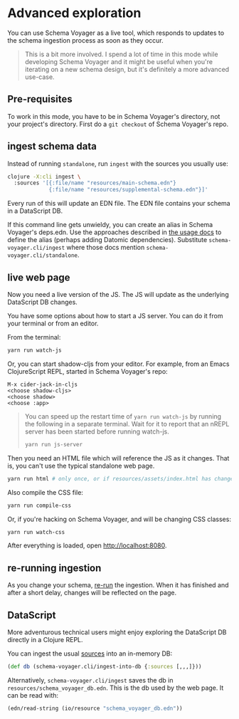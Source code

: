 # Advanced exploration

You can use Schema Voyager as a live tool, which responds to updates to the
schema ingestion process as soon as they occur.

> This is a bit more involved.
I spend a lot of time in this mode while developing Schema Voyager and it might be useful when you're iterating on a new schema design, but it's definitely a more advanced use-case.

## Pre-requisites

To work in this mode, you have to be in Schema Voyager's directory, not your project's directory.
First do a `git checkout` of Schema Voyager's repo.

## ingest schema data

Instead of running `standalone`, run `ingest` with the sources you usually use:

```sh
clojure -X:cli ingest \
  :sources '[{:file/name "resources/main-schema.edn"}
             {:file/name "resources/supplemental-schema.edn"}]'
```

Every run of this will update an EDN file.
The EDN file contains your schema in a DataScript DB.

If this command line gets unwieldy, you can create an alias in Schema Voyager's deps.edn.
Use the approaches described in [the usage docs](installation-and-usage.md#As-an-alias) to define the alias (perhaps adding Datomic dependencies).
Substitute `schema-voyager.cli/ingest` where those docs mention `schema-voyager.cli/standalone`.

## live web page

Now you need a live version of the JS.
The JS will update as the underlying DataScript DB changes.

You have some options about how to start a JS server. You can do it from your terminal or from an editor.

From the terminal:

```sh
yarn run watch-js
```

Or, you can start shadow-cljs from your editor. For example, from an Emacs ClojureScript REPL, started in Schema Voyager's repo:

```emacs
M-x cider-jack-in-cljs
<choose shadow-cljs>
<choose shadow>
<choose :app>
```

> You can speed up the restart time of `yarn run watch-js` by running the following in a separate terminal.
> Wait for it to report that an nREPL server has been started before running watch-js.
> 
> ```sh
> yarn run js-server
> ```

Then you need an HTML file which will reference the JS as it changes.
That is, you can't use the typical standalone web page.

```sh
yarn run html # only once, or if resources/assets/index.html has changed
```

Also compile the CSS file:
```sh
yarn run compile-css
```

Or, if you're hacking on Schema Voyager, and will be changing CSS classes:
```sh
yarn run watch-css
```

After everything is loaded, open [http://localhost:8080](http://localhost:8080).

## re-running ingestion

As you change your schema, [re-run](#ingest-schema-data) the ingestion.
When it has finished and after a short delay, changes will be reflected on the page.

## DataScript

More adventurous technical users might enjoy exploring the DataScript DB directly in a Clojure REPL.

You can ingest the usual [sources](doc/sources.md) into an in-memory DB:
```clojure
(def db (schema-voyager.cli/ingest-into-db {:sources [,,,]}))
```

Alternatively, `schema-voyager.cli/ingest` saves the db in `resources/schema_voyager_db.edn`.
This is the db used by the web page.
It can be read with:

```clojure
(edn/read-string (io/resource "schema_voyager_db.edn"))
```
